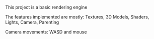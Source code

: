 This project is a basic rendering engine

The features implemented are mostly: Textures, 3D Models, Shaders, Lights, Camera, Parenting 

Camera movements: WASD and mouse
